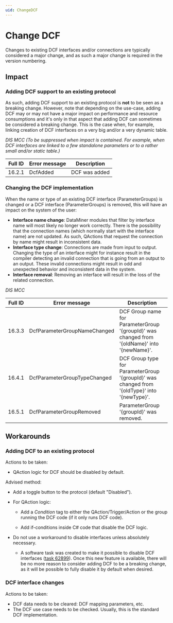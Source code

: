 ```yaml
---
uid: ChangeDCF
---
```


# Change DCF

Changes to existing DCF interfaces and/or connections are typically considered a major change, and as such a major change is required in the version numbering.

## Impact

### Adding DCF support to an existing protocol

As such, adding DCF support to an existing protocol is **not** to be seen as a breaking change. However, note that depending on the use-case, adding DCF may or may not have a major impact on performance and resource consumptions and it's only in that aspect that adding DCF can sometimes be considered a breaking change. This is the case when, for example, linking creation of DCF interfaces on a very big and/or a very dynamic table.

*DIS MCC (To be suppressed when impact is contained. For example, when DCF interfaces are linked to a few standalone parameters or to a rather small and/or static table.)*

| Full ID | Error message | Description   |
|---------|---------------|---------------|
| 16.2.1  | DcfAdded      | DCF was added |

### Changing the DCF implementation

When the name or type of an existing DCF interface (ParameterGroups) is changed or a DCF interface (ParameterGroups) is removed, this will have an impact on the system of the user:

- **Interface name change**: DataMiner modules that filter by interface name will most likely no longer work correctly. There is the possibility that the connection names (which normally start with the interface name) are not updated. As such, QActions that request the connection by name might result in inconsistent data.
- **Interface type change**: Connections are made from input to output. Changing the type of an interface might for instance result in the compiler detecting an invalid connection that is going from an output to an output. These invalid connections might result in odd and unexpected behavior and inconsistent data in the system.
- **Interface removal**: Removing an interface will result in the loss of the related connection.

*DIS MCC*

| Full ID | Error message                | Description                                                                                  |
|---------|------------------------------|----------------------------------------------------------------------------------------------|
| 16.3.3  | DcfParameterGroupNameChanged | DCF Group name for ParameterGroup '{groupId}' was changed from '{oldName}' into '{newName}'. |
| 16.4.1  | DcfParameterGroupTypeChanged | DCF Group type for ParameterGroup '{groupId}' was changed from '{oldType}' into '{newType}'. |
| 16.5.1  | DcfParameterGroupRemoved     | ParameterGroup '{groupId}' was removed.                                                      |

## Workarounds

### Adding DCF to an existing protocol

Actions to be taken:

- QAction logic for DCF should be disabled by default.

Advised method:

- Add a toggle button to the protocol (default "Disabled").

- For QAction logic:

  - Add a *Condition* tag to either the QAction/Trigger/Action or the group running the DCF code (if it only runs DCF code).

  - Add if-conditions inside C# code that disable the DCF logic.

- Do not use a workaround to disable interfaces unless absolutely necessary.

  - A software task was created to make it possible to disable DCF interfaces ([task 62899](https://collaboration.dataminer.services/task/62899)). Once this new feature is available, there will be no more reason to consider adding DCF to be a breaking change, as it will be possible to fully disable it by default when desired.

### DCF interface changes

Actions to be taken:

- DCF data needs to be cleared: DCF mapping parameters, etc.
- The DCF use case needs to be checked. Usually, this is the standard DCF implementation.
